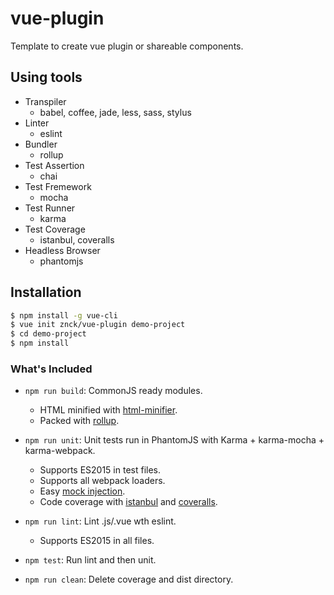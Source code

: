 # vue-plugin
Template to create vue plugin or shareable components.

## Using tools
- Transpiler
    - babel, coffee, jade, less, sass, stylus
- Linter
    - eslint
- Bundler
    - rollup
- Test Assertion
    - chai
- Test Fremework
    - mocha
- Test Runner
    - karma
- Test Coverage
    - istanbul, coveralls
- Headless Browser
    - phantomjs

## Installation

```sh
$ npm install -g vue-cli
$ vue init znck/vue-plugin demo-project
$ cd demo-project
$ npm install
```


### What's Included

- `npm run build`: CommonJS ready modules.
  - HTML minified with [html-minifier](https://github.com/kangax/html-minifier).
  - Packed with [rollup](http://rollupjs.org/).

- `npm run unit`: Unit tests run in PhantomJS with Karma + karma-mocha + karma-webpack.
  - Supports ES2015 in test files.
  - Supports all webpack loaders.
  - Easy [mock injection](http://vuejs.github.io/vue-loader/workflow/testing-with-mocks.html).
  - Code coverage with [istanbul](https://github.com/gotwarlost/istanbul) and [coveralls](http://coveralls.io/).


- `npm run lint`: Lint .js/.vue wth eslint.
   - Supports ES2015 in all files.
	
- `npm test`: Run lint and then unit.
	
- `npm run clean`: Delete coverage and dist directory.
